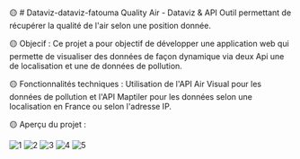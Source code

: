 🟡 # Dataviz-dataviz-fatouma
Quality Air - Dataviz & API
Outil permettant de récupérer la qualité de l'air selon une position donnée.


🟡 Objecif :
Ce projet a pour objectif de développer une application web qui permette de visualiser des données de façon dynamique via deux Api une de localisation et une de données de pollution.


🟡 Fonctionnalités techniques :
Utilisation de l'API Air Visual pour les données de pollution  et l'API Maptiler pour les données selon une localisation en France  ou selon l'adresse IP.

🟡 Aperçu du projet :

![1](https://github.com/Lachignol/Dataviz/assets/110435478/e0884981-18ce-40d5-a659-824e5b7924d4)
![2](https://github.com/Lachignol/Dataviz/assets/110435478/144be9b3-7f55-409d-94f6-fce240c980e4)
![3](https://github.com/Lachignol/Dataviz/assets/110435478/537e5c90-bc9b-443d-860f-18159dd8e383)
![4](https://github.com/Lachignol/Dataviz/assets/110435478/ef4642f9-b101-44cc-967e-8870ab0537b8)
![5](https://github.com/Lachignol/Dataviz/assets/110435478/537ea2f6-d04a-4212-b606-bee8a8edcf07)







